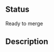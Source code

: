 <!-- Thank you for contributing to Flow! -->

## Status
<!-- Ready to merge / Do not merge -->

Ready to merge

## Description 
<!-- Describe the changes introduced in this PR; keep it short and informative. -->


